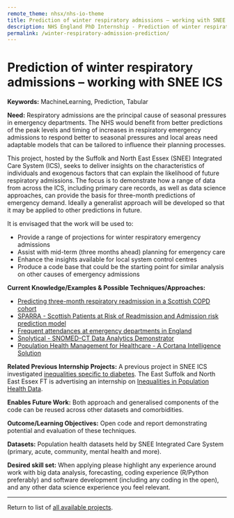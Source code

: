 ```yaml
---
remote_theme: nhsx/nhs-io-theme
title: Prediction of winter respiratory admissions – working with SNEE ICS
description: NHS England PhD Internship - Prediction of winter respiratory admissions – working with SNEE ICS
permalink: /winter-respiratory-admission-prediction/
---
```


# Prediction of winter respiratory admissions – working with SNEE ICS

**Keywords:** MachineLearning, Prediction, Tabular 

**Need:**  Respiratory admissions are the principal cause of seasonal pressures in emergency departments. The NHS would benefit from better predictions of the peak levels and timing of increases in respiratory emergency admissions to respond better to seasonal pressures and local areas need adaptable models that can be tailored to influence their planning processes.    

This project, hosted by the Suffolk and North East Essex (SNEE) Integrated Care System (ICS), seeks to deliver insights on the characteristics of individuals and exogenous factors that can explain the likelihood of future respiratory admissions. The focus is to demonstrate how a range of data from across the ICS, including primary care records, as well as data science approaches, can provide the basis for three-month predictions of emergency demand. Ideally a generalist approach will be developed so that it may be applied to other predictions in future.    

It is envisaged that the work will be used to:   
- Provide a range of projections for winter respiratory emergency admissions   
- Assist with mid-term (three months ahead) planning for emergency care   
- Enhance the insights available for local system control centres   
- Produce a code base that could be the starting point for similar analysis on other causes of emergency admissions   

**Current Knowledge/Examples & Possible Techniques/Approaches:**
- [Predicting three-month respiratory readmission in a Scottish COPD cohort](https://erj.ersjournals.com/content/60/suppl_66/2768)
- [SPARRA - Scottish Patients at Risk of Readmission and Admission risk prediction model](https://www.isdscotland.org/health-topics/health-and-social-community-care/SPARRA/) 
- [Frequent attendances at emergency departments in England](https://emj.bmj.com/content/37/10/597)  
- [Snolytical - SNOMED-CT Data Analytics Demonstrator](https://github.com/IHTSDO/health-data-analytics)
- [Population Health Management for Healthcare - A Cortana Intelligence Solution](https://github.com/Azure/cortana-intelligence-population-health-management/blob/master/Azure%20Data%20Lake/README.md) 

**Related Previous Internship Projects:** 
A previous project in SNEE ICS investigated [inequalities specific to diabetes](https://nhsx.github.io/nhsx-internship-projects/population-health-and-inequalities/). The East Suffolk and North East Essex FT is advertising an internship on [Inequalities in Population Health Data](https://nhsx.github.io/nhsx-internship-projects/inequalities-population-health-esneft-extend/).

**Enables Future Work:** Both approach and generalised components of the code can be reused across other datasets and comorbidities.

**Outcome/Learning Objectives:** Open code and report demonstrating potential and evaluation of these techniques.

**Datasets:** Population health datasets held by SNEE Integrated Care System (primary, acute, community, mental health and more).

**Desired skill set:** When applying please highlight any experience around work with big data analysis, forecasting, coding experience (R/Python preferably) and software development (including any coding in the open), and any other data science experience you feel relevant. 

---
Return to list of [all available projects](https://nhsx.github.io/nhsx-internship-projects/).
